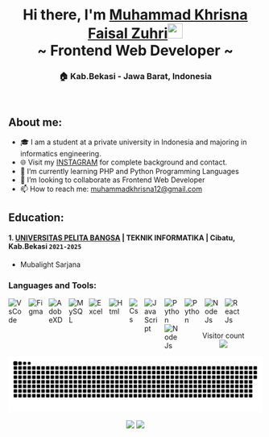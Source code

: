 <div align="center">
  <h1>Hi there, I'm <a href='https://www.instagram.com/inamenolaksadar/?next=%2F'>Muhammad Khrisna Faisal Zuhri</a><img src="https://github.com/khrisnaina06" width="30px" height="30px"><br/>~ Frontend Web Developer ~</h1>
  <h3>🏠 Kab.Bekasi - Jawa Barat, Indonesia</h3>
</div>

<br/>

## About me:

- 🎓 I am a student at a private university in Indonesia and majoring in informatics engineering.
- 🌐 Visit my [INSTAGRAM](https://www.instagram.com/inamenolaksadar/?next=%2F) for complete background and contact.
- 🌱 I’m currently learning PHP and Python Programming Languages
- 👯 I’m looking to collaborate as Frontend Web Developer
- 📫 How to reach me: [muhammadkhrisna12@gmail.com](mailto:muhammadkhrisna12@gmail.com)

## Education:

#### 1. [UNIVERSITAS PELITA BANGSA](https://www.pelitabangsa.ac.id/tentangkami/#) | TEKNIK INFORMATIKA | Cibatu, Kab.Bekasi `2021-2025`

- Mubalight Sarjana

### Languages and Tools:

<img align="left" alt="VsCode" width="30px" src="https://upload.wikimedia.org/wikipedia/commons/thumb/9/9a/Visual_Studio_Code_1.35_icon.svg/2048px-Visual_Studio_Code_1.35_icon.svg.png" style="padding-right:10px;" />
<img align="left" alt="Figma" width="30px" src="https://cdn2.downdetector.com/static/uploads/c/300/0d4f7/figma2.png" style="padding-right:10px;" />
<img align="left" alt="AdobeXD" width="30px" src="https://upload.wikimedia.org/wikipedia/commons/thumb/c/c2/Adobe_XD_CC_icon.svg/2101px-Adobe_XD_CC_icon.svg.png" style="padding-right:10px;" />
<img align="left" alt="MySQL" width="30px" src="https://cdn.jsdelivr.net/gh/devicons/devicon/icons/mysql/mysql-original.svg" style="padding-right:10px;" />
<img align="left" alt="Excel" width="30px" src="https://is2-ssl.mzstatic.com/image/thumb/Purple126/v4/a8/fd/5a/a8fd5a84-c6f1-355f-3b9f-6e86598efaa3/XCEL.png/1200x630bb.png" style="padding-right:10px;" />
<img align="left" alt="Html" width="30px" src="https://www.freeiconspng.com/thumbs/html5-icon/html5-icon-1.png" style="padding-right:10px;" />
<img align="left" alt="Css" width="20px" src="https://i.pinimg.com/originals/eb/7e/20/eb7e20e646f5b7ec9ed4f8f78a5dee8f.png" style="padding-right:10px;" />
<img align="left" alt="JavaScript" width="30px" src="https://www.freepnglogos.com/uploads/javascript-png/javascript-shield-logo-icon-2.png" style="padding-right:10px;" />
<img align="left" alt="Python" width="30px" src="https://upload.wikimedia.org/wikipedia/commons/thumb/c/c3/Python-logo-notext.svg/110px-Python-logo-notext.svg.png?20100317150552" style="padding-right:10px;" />
<img align="left" alt="Python" width="30px" src="https://www.php.net/images/logos/new-php-logo.svg" style="padding-right:10px;" />
<img align="left" alt="NodeJs" width="30px" src="https://user-images.githubusercontent.com/94231436/202381966-6dc99811-bc19-4187-9df9-46b3d368f22c.png" style="padding-right:10px;" />
<img align="left" alt="ReactJs" width="30px" src="https://user-images.githubusercontent.com/94231436/202382755-481b1ccc-b6e3-422a-9bac-dce290cc3b93.png" style="padding-right:10px;" />
<img align="left" alt="NodeJs" width="30px" src="https://brandslogos.com/wp-content/uploads/images/large/java-logo-1.png" style="padding-right:10px;" />

<br/>
<br/>
<br/>

<p align="center"> 
  Visitor count<br>
  <img src="https://profile-counter.glitch.me/khrisnaina06/count.svg" />
</p>
<a href=#><img src="contributions.svg"></a>
<br/>

<p align = "center">
  <img src = "https://github-readme-stats.vercel.app/api?username=khrisnaina06&show_icons=true&theme=bear" width = 400>
  <img src = "https://github-readme-streak-stats.herokuapp.com/?user=khrisnaina06&theme=dark&hide_border=true" width = 400>
</p>
